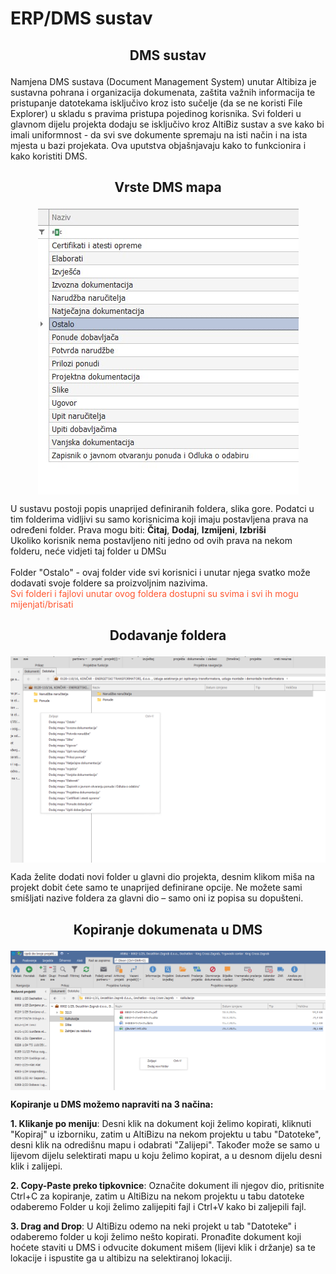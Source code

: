 # ERP/DMS sustav

<style>
.md-typeset img, .md-typeset svg, .md-typeset video {
    height: auto;
    max-width: 100%;
    max-width: 100%;
}
</style>

## <p align=center>**DMS sustav**</p>


<p>
    Namjena DMS sustava (Document Management System) unutar Altibiza je sustavna pohrana i organizacija dokumenata, zaštita važnih informacija te pristupanje datotekama isključivo kroz isto sučelje (da se ne koristi File Explorer) u skladu s pravima pristupa pojedinog korisnika.  Svi folderi u glavnom dijelu projekta dodaju se isključivo kroz AltiBiz sustav a sve kako bi imali uniformnost - da svi sve dokumente spremaju na isti način i na ista mjesta u bazi projekata. Ova uputstva objašnjavaju kako to funkcionira i kako koristiti DMS.
</p>

## <p align=center>**Vrste DMS mapa**</p>

<img src="../images/dmsMape.jpg"
    alt="DMS mape"
    style="display: block;
            margin-left: auto;
            margin-right: auto;" 
/>

U sustavu postoji popis unaprijed definiranih foldera, slika gore. Podatci u tim folderima vidljivi su samo korisnicima koji imaju postavljena prava na određeni folder. Prava mogu biti: **Čitaj**, **Dodaj**, **Izmijeni**, **Izbriši**
<br/>
Ukoliko korisnik nema postavljeno niti jedno od ovih prava na nekom folderu, neće vidjeti taj folder u DMSu
<br/>
<br/>
Folder "Ostalo" - ovaj folder vide svi korisnici i unutar njega svatko može dodavati svoje foldere sa proizvoljnim nazivima. 
<br/>
 <span style="color:#ff5630">Svi folderi i fajlovi unutar ovog foldera dostupni su svima i svi ih mogu mijenjati/brisati</span>

## <p align=center>**Dodavanje foldera**</p>

<img src="../images/projektDMS.png"
    alt="DMS mape"
    style="display: block;
            margin-left: auto;
            margin-right: auto;" 
/>

Kada želite dodati novi folder u glavni dio projekta, desnim klikom miša na projekt dobit ćete samo te unaprijed definirane opcije.
Ne možete sami smišljati nazive foldera za glavni dio – samo oni iz popisa su dopušteni.


## <p align=center>**Kopiranje dokumenata u DMS**</p>

<img src="../images/copyMenu.png"
    alt="DMS mape"
    style="display: block;
            margin-left: auto;
            margin-right: auto;" 
/>

**Kopiranje u DMS možemo napraviti na 3 načina:**
<br/>

**1. Klikanje po meniju**: Desni klik na dokument koji želimo kopirati, kliknuti "Kopiraj" u izborniku, zatim u AltiBizu na nekom projektu u tabu "Datoteke", desni klik na odredišnu mapu i odabrati "Zalijepi". Također može se samo u lijevom dijelu selektirati mapu u koju želimo kopirat, a u desnom dijelu desni klik i zalijepi.
<br/>

**2. Copy-Paste preko tipkovnice**: Označite dokument ili njegov dio, pritisnite Ctrl+C za kopiranje, zatim u AltiBizu na nekom projektu u tabu datoteke odaberemo Folder u koji želimo zalijepiti fajl  i Ctrl+V kako bi zaljepili fajl.
<br/>

**3. Drag and Drop**: U AltiBizu odemo na neki projekt u tab "Datoteke" i odaberemo folder u koji želimo nešto kopirati. Pronađite dokument koji hoćete staviti u DMS i odvucite dokument mišem (lijevi klik i držanje) sa te lokacije i ispustite ga u altibizu na selektiranoj lokaciji.